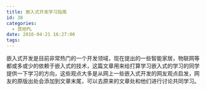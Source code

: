 ```yaml
---
title: 嵌入式开发学习指南
id: 38
categories:
  - 其他PL
date: 2016-04-21 16:27:00
tags:
---
```


嵌入式开发是目前非常热门的一个开发领域，现在提出的一些智能家居，物联网等都或多或少的依赖于嵌入式的技术，这篇文章用来给打算学习嵌入式的学习的同学提供一下学习的方向，这些观点大多是从网上一些嵌入式开发的网友观点启发，网友的原版出处会添加到文章末尾，可以去原来的文章处和他们进行讨论共同学习。

&nbsp;

&nbsp;

&nbsp;
